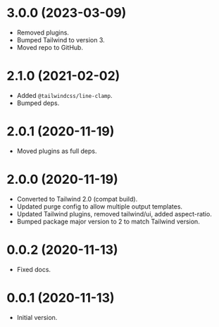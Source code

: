 # 3.0.0 (2023-03-09)

- Removed plugins.
- Bumped Tailwind to version 3.
- Moved repo to GitHub.

# 2.1.0 (2021-02-02)

- Added `@tailwindcss/line-clamp`.
- Bumped deps.

# 2.0.1 (2020-11-19)

- Moved plugins as full deps.

# 2.0.0 (2020-11-19)

- Converted to Tailwind 2.0 (compat build).
- Updated purge config to allow multiple output templates.
- Updated Tailwind plugins, removed tailwind/ui, added aspect-ratio.
- Bumped package major version to 2 to match Tailwind version.

# 0.0.2 (2020-11-13)

- Fixed docs.

# 0.0.1 (2020-11-13)

- Initial version.
